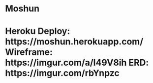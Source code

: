 <h1>Moshun<h1>
Heroku Deploy: https://moshun.herokuapp.com/
Wireframe: https://imgur.com/a/I49V8ih
ERD: https://imgur.com/rbYnpzc